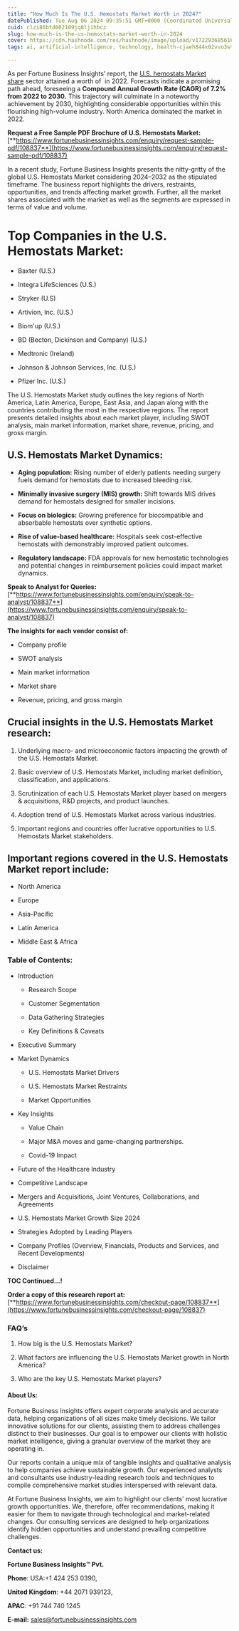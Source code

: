 ```yaml
---
title: "How Much Is The U.S. Hemostats Market Worth in 2024?"
datePublished: Tue Aug 06 2024 09:35:51 GMT+0000 (Coordinated Universal Time)
cuid: clzi86btd002109jq8lj1hbcz
slug: how-much-is-the-us-hemostats-market-worth-in-2024
cover: https://cdn.hashnode.com/res/hashnode/image/upload/v1722936856167/c521ca62-c6f3-40cd-aad7-51d02bee29f2.jpeg
tags: ai, artificial-intelligence, technology, health-cjaeh844x02vvo3wtj5r2s75q, healthcare

---
```


As per Fortune Business Insights’ report, the [U.S. hemostats Market share](https://www.fortunebusinessinsights.com/u-s-hemostats-market-108837) sector attained a worth of  in 2022. Forecasts indicate a promising path ahead, foreseeing a **Compound Annual Growth Rate (CAGR) of 7.2% from 2022 to 2030.** This trajectory will culminate in a noteworthy achievement by 2030, highlighting considerable opportunities within this flourishing high-volume industry. North America dominated the market in 2022.

**Request a Free Sample PDF Brochure of U.S. Hemostats Market:** [**https://www.fortunebusinessinsights.com/enquiry/request-sample-pdf/108837**](https://www.fortunebusinessinsights.com/enquiry/request-sample-pdf/108837)

In a recent study, Fortune Business Insights presents the nitty-gritty of the global U.S. Hemostats Market considering 2024–2032 as the stipulated timeframe. The business report highlights the drivers, restraints, opportunities, and trends affecting market growth. Further, all the market shares associated with the market as well as the segments are expressed in terms of value and volume.

# **Top Companies in the U.S. Hemostats Market:**

* Baxter (U.S.)
    
* Integra LifeSciences (U.S.)
    
* Stryker (U.S)
    
* Artivion, Inc. (U.S.)
    
* Biom'up (U.S.)
    
* BD (Becton, Dickinson and Company) (U.S.)
    
* Medtronic (Ireland)
    
* Johnson & Johnson Services, Inc. (U.S.)
    
* Pfizer Inc. (U.S.)
    

The U.S. Hemostats Market study outlines the key regions of North America, Latin America, Europe, East Asia, and Japan along with the countries contributing the most in the respective regions. The report presents detailed insights about each market player, including SWOT analysis, main market information, market share, revenue, pricing, and gross margin.

## U.S. Hemostats Market **Dynamics**:

* **Aging population:** Rising number of elderly patients needing surgery fuels demand for hemostats due to increased bleeding risk.
    
* **Minimally invasive surgery (MIS) growth:** Shift towards MIS drives demand for hemostats designed for smaller incisions.
    
* **Focus on biologics:** Growing preference for biocompatible and absorbable hemostats over synthetic options.
    
* **Rise of value-based healthcare:** Hospitals seek cost-effective hemostats with demonstrably improved patient outcomes.
    
* **Regulatory landscape:** FDA approvals for new hemostatic technologies and potential changes in reimbursement policies could impact market dynamics.
    

**Speak to Analyst for Queries:** [**https://www.fortunebusinessinsights.com/enquiry/speak-to-analyst/108837**](https://www.fortunebusinessinsights.com/enquiry/speak-to-analyst/108837)

**The insights for each vendor consist of:**

* Company profile
    
* SWOT analysis
    
* Main market information
    
* Market share
    
* Revenue, pricing, and gross margin
    

## **Crucial insights in the U.S. Hemostats Market research:**

1. Underlying macro- and microeconomic factors impacting the growth of the U.S. Hemostats Market.
    
2. Basic overview of U.S. Hemostats Market, including market definition, classification, and applications.
    
3. Scrutinization of each U.S. Hemostats Market player based on mergers & acquisitions, R&D projects, and product launches.
    
4. Adoption trend of U.S. Hemostats Market across various industries.
    
5. Important regions and countries offer lucrative opportunities to U.S. Hemostats Market stakeholders.
    

## **Important regions covered in the U.S. Hemostats Market report include:**

* North America
    
* Europe
    
* Asia-Pacific
    
* Latin America
    
* Middle East & Africa
    

### **Table of Contents:**

* Introduction
    
    * Research Scope
        
    * Customer Segmentation
        
    * Data Gathering Strategies
        
    * Key Definitions & Caveats
        
* Executive Summary
    
* Market Dynamics
    
    * U.S. Hemostats Market Drivers
        
    * U.S. Hemostats Market Restraints
        
    * Market Opportunities
        
* Key Insights
    
    * Value Chain
        
    * Major M&A moves and game-changing partnerships.
        
    * Covid-19 Impact
        
* Future of the Healthcare Industry
    
* Competitive Landscape
    
* Mergers and Acquisitions, Joint Ventures, Collaborations, and Agreements
    
* U.S. Hemostats Market Growth Size 2024
    
* Strategies Adopted by Leading Players
    
* Company Profiles (Overview, Financials, Products and Services, and Recent Developments)
    
* Disclaimer
    

**TOC Continued…!**

**Order a copy of this research report at:** [**https://www.fortunebusinessinsights.com/checkout-page/108837**](https://www.fortunebusinessinsights.com/checkout-page/108837)

### **FAQ’s**

1. How big is the U.S. Hemostats Market?
    
2. What factors are influencing the U.S. Hemostats Market growth in North America?
    
3. Who are the key U.S. Hemostats Market players?
    

#### **About Us:**

Fortune Business Insights offers expert corporate analysis and accurate data, helping organizations of all sizes make timely decisions. We tailor innovative solutions for our clients, assisting them to address challenges distinct to their businesses. Our goal is to empower our clients with holistic market intelligence, giving a granular overview of the market they are operating in.

Our reports contain a unique mix of tangible insights and qualitative analysis to help companies achieve sustainable growth. Our experienced analysts and consultants use industry-leading research tools and techniques to compile comprehensive market studies interspersed with relevant data.

At Fortune Business Insights, we aim to highlight our clients' most lucrative growth opportunities. We, therefore, offer recommendations, making it easier for them to navigate through technological and market-related changes. Our consulting services are designed to help organizations identify hidden opportunities and understand prevailing competitive challenges.

**Contact us:**

**Fortune Business Insights™ Pvt.**

**Phone**: USA:+1 424 253 0390,

**United Kingdom**: +44 2071 939123,

**APAC**: +91 744 740 1245

**E-mail:** [sales@fortunebusinessinsights.com](mailto:sales@fortunebusinessinsights.com)